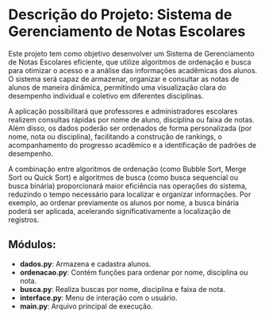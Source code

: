 # Descrição do Projeto: Sistema de Gerenciamento de Notas Escolares
Este projeto tem como objetivo desenvolver um Sistema de Gerenciamento de Notas Escolares eficiente, que utilize algoritmos de ordenação e busca para otimizar o acesso e a análise das informações acadêmicas dos alunos. O sistema será capaz de armazenar, organizar e consultar as notas de alunos de maneira dinâmica, permitindo uma visualização clara do desempenho individual e coletivo em diferentes disciplinas.

A aplicação possibilitará que professores e administradores escolares realizem consultas rápidas por nome de aluno, disciplina ou faixa de notas. Além disso, os dados poderão ser ordenados de forma personalizada (por nome, nota ou disciplina), facilitando a construção de rankings, o acompanhamento do progresso acadêmico e a identificação de padrões de desempenho.

A combinação entre algoritmos de ordenação (como Bubble Sort, Merge Sort ou Quick Sort) e algoritmos de busca (como busca sequencial ou busca binária) proporcionará maior eficiência nas operações do sistema, reduzindo o tempo necessário para localizar e organizar informações. Por exemplo, ao ordenar previamente os alunos por nome, a busca binária poderá ser aplicada, acelerando significativamente a localização de registros.


## Módulos:
- **dados.py**: Armazena e cadastra alunos.
- **ordenacao.py**: Contém funções para ordenar por nome, disciplina ou nota.
- **busca.py**: Realiza buscas por nome, disciplina e faixa de nota.
- **interface.py**: Menu de interação com o usuário.
- **main.py**: Arquivo principal de execução.

